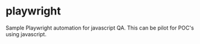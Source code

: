 # playwright
Sample Playwright automation for javascript QA. This can be pilot for POC's using javascript.
